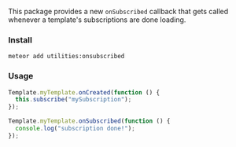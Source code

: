 This package provides a new `onSubscribed` callback that gets called whenever a template's subscriptions are done loading. 

### Install

```
meteor add utilities:onsubscribed
```

### Usage

```js
Template.myTemplate.onCreated(function () {
  this.subscribe("mySubscription");
});

Template.myTemplate.onSubscribed(function () {
  console.log("subscription done!");
});
```